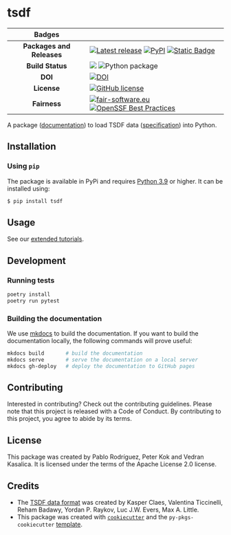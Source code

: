 
# tsdf

| Badges | |
|:----:|----|
| **Packages and Releases** | [![Latest release](https://img.shields.io/github/release/biomarkersparkinson/tsdf.svg)](https://github.com/biomarkersparkinson/tsdf/releases/latest) [![PyPI](https://img.shields.io/pypi/v/tsdf.svg)](https://pypi.python.org/pypi/tsdf/)  [![Static Badge](https://img.shields.io/badge/RSD-tsdf-lib)](https://research-software-directory.org/software/tsdf) |
| **Build Status** | [![](https://img.shields.io/badge/python-3.9+-blue.svg)](https://www.python.org/downloads/) ![Python package](https://github.com/biomarkersparkinson/tsdf/workflows/Python%20package/badge.svg) |
| **DOI** | [![DOI](https://zenodo.org/badge/DOI/10.5281/zenodo.7867899.svg)](https://doi.org/10.5281/zenodo.7867899) |
| **License** |  [![GitHub license](https://img.shields.io/github/license/biomarkersParkinson/tsdf)](https://github.com/biomarkersparkinson/tsdf/blob/main/LICENSE) |
| **Fairness** |  [![fair-software.eu](https://img.shields.io/badge/fair--software.eu-%E2%97%8F%20%20%E2%97%8F%20%20%E2%97%8F%20%20%E2%97%8F%20%20%E2%97%8F-green)](https://fair-software.eu) [![OpenSSF Best Practices](https://bestpractices.coreinfrastructure.org/projects/8083/badge)](https://www.bestpractices.dev/projects/8083) |



A package ([documentation](https://biomarkersparkinson.github.io/tsdf/)) to load TSDF data ([specification](https://arxiv.org/abs/2211.11294)) into Python.

## Installation

### Using `pip`

The package is available in PyPi and requires [Python 3.9](https://www.python.org/downloads/) or higher. It can be installed using:

```bash
$ pip install tsdf
```

## Usage

See our [extended tutorials](https://biomarkersparkinson.github.io/tsdf/).

## Development

### Running tests

```bash
poetry install
poetry run pytest
```

### Building the documentation

We use [mkdocs](https://www.mkdocs.org/) to build the documentation. If you want to build the documentation locally, the following commands will prove useful:

```bash
mkdocs build       # build the documentation
mkdocs serve       # serve the documentation on a local server
mkdocs gh-deploy   # deploy the documentation to GitHub pages
```

## Contributing

Interested in contributing? Check out the contributing guidelines. Please note that this project is released with a Code of Conduct. By contributing to this project, you agree to abide by its terms.

## License

This package was created by Pablo Rodríguez, Peter Kok and Vedran Kasalica. It is licensed under the terms of the Apache License 2.0 license.

## Credits

- The [TSDF data format](https://arxiv.org/abs/2211.11294) was created by Kasper Claes, Valentina Ticcinelli, Reham Badawy, Yordan P. Raykov, Luc J.W. Evers, Max A. Little.
- This package was created with [`cookiecutter`](https://cookiecutter.readthedocs.io/en/latest/) and the `py-pkgs-cookiecutter` [template](https://github.com/py-pkgs/py-pkgs-cookiecutter).
